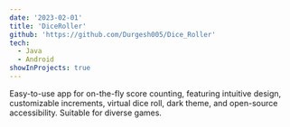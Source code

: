 ```yaml
---
date: '2023-02-01'
title: 'DiceRoller'
github: 'https://github.com/Durgesh005/Dice_Roller'
tech:
  - Java
  - Android
showInProjects: true
---
```


Easy-to-use app for on-the-fly score counting, featuring intuitive design, customizable increments, virtual dice roll, dark theme, and open-source accessibility. Suitable for diverse games.
